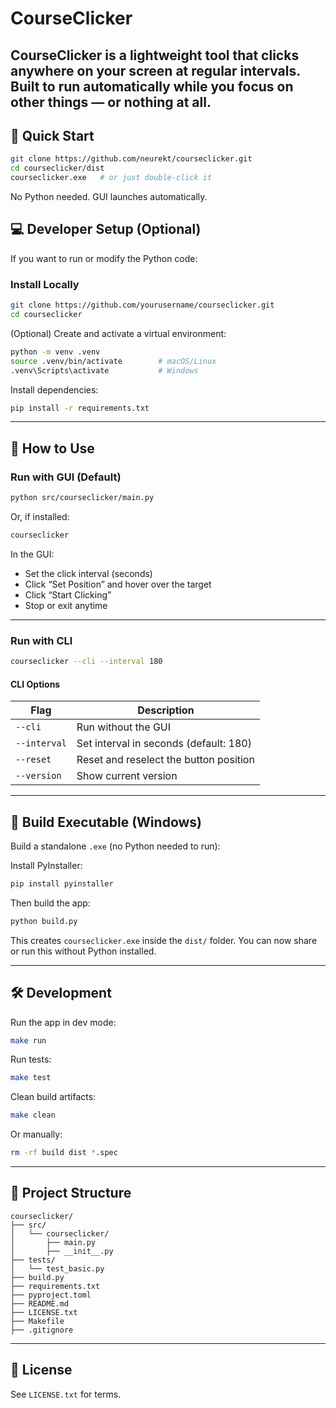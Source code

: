 # CourseClicker

CourseClicker is a lightweight tool that clicks anywhere on your screen at regular intervals. Built to run automatically while you focus on other things — or nothing at all.
---

## 🚀 Quick Start

```bash
git clone https://github.com/neurekt/courseclicker.git
cd courseclicker/dist
courseclicker.exe   # or just double-click it
```

No Python needed. GUI launches automatically.


## 💻 Developer Setup (Optional)

If you want to run or modify the Python code:

### Install Locally

```bash
git clone https://github.com/yourusername/courseclicker.git
cd courseclicker
```

(Optional) Create and activate a virtual environment:
```bash
python -m venv .venv
source .venv/bin/activate        # macOS/Linux
.venv\Scripts\activate           # Windows
```

Install dependencies:
```bash
pip install -r requirements.txt
```

---

## 🧠 How to Use

### Run with GUI (Default)

```bash
python src/courseclicker/main.py
```

Or, if installed:
```bash
courseclicker
```

In the GUI:
- Set the click interval (seconds)
- Click “Set Position” and hover over the target
- Click “Start Clicking”
- Stop or exit anytime

---

### Run with CLI

```bash
courseclicker --cli --interval 180
```

#### CLI Options

| Flag         | Description                             |
|--------------|-----------------------------------------|
| `--cli`      | Run without the GUI                     |
| `--interval` | Set interval in seconds (default: 180)  |
| `--reset`    | Reset and reselect the button position  |
| `--version`  | Show current version                    |

---

## 🔨 Build Executable (Windows)

Build a standalone `.exe` (no Python needed to run):

Install PyInstaller:

```bash
pip install pyinstaller
```

Then build the app:

```bash
python build.py
```

This creates `courseclicker.exe` inside the `dist/` folder. You can now share or run this without Python installed.

---

## 🛠 Development

Run the app in dev mode:
```bash
make run
```

Run tests:
```bash
make test
```

Clean build artifacts:
```bash
make clean
```

Or manually:
```bash
rm -rf build dist *.spec
```

---

## 📁 Project Structure

```
courseclicker/
├── src/
│   └── courseclicker/
│       ├── main.py
│       ├── __init__.py
├── tests/
│   └── test_basic.py
├── build.py
├── requirements.txt
├── pyproject.toml
├── README.md
├── LICENSE.txt
├── Makefile
├── .gitignore
```

---

## 📄 License

See `LICENSE.txt` for terms.